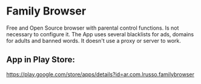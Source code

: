 # Family Browser

Free and Open Source browser with parental control functions. Is not necessary to configure it. The App uses several blacklists for ads, domains for adults and banned words. It doesn't use a proxy or server to work.

## App in Play Store:

https://play.google.com/store/apps/details?id=ar.com.lrusso.familybrowser
